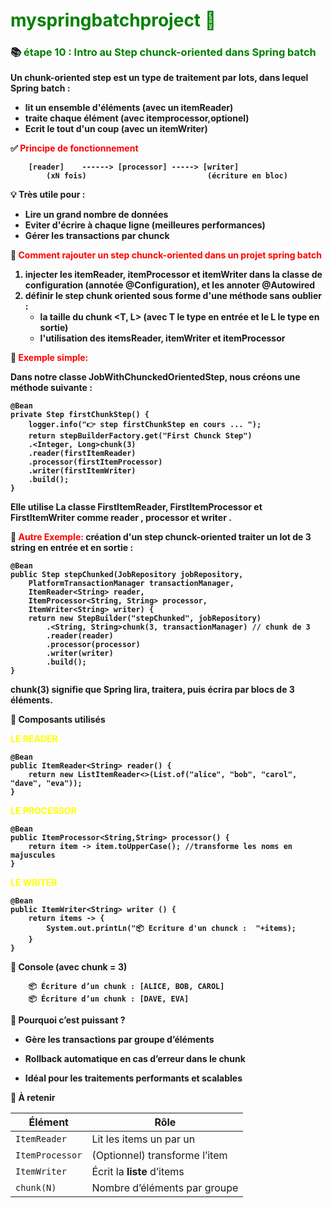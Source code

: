 # <font color=green> myspringbatchproject 🎯 </font>

<b>

### 📚 <font color=green> étape 10 : Intro au Step chunck-oriented dans Spring batch </font>

Un chunk-oriented step est un type de traitement par lots, dans lequel Spring batch :

* lit un ensemble d'éléments (avec un itemReader)
* traite chaque élément (avec itemprocessor,optionel)
* Ecrit le tout d'un coup (avec un itemWriter)


✅ <font color=red> Principe de fonctionnement </font>

        [reader]    ------> [processor] -----> [writer]
            (xN fois)                           (écriture en bloc)


💡 Très utile pour :

* Lire un grand nombre de données 
* Eviter d'écrire à chaque ligne (meilleures performances)
* Gérer les transactions par chunck


🧠 <font color=red> Comment rajouter un step chunck-oriented dans un projet spring batch </font>

1. injecter les itemReader, itemProcessor et itemWriter dans la classe de configuration (annotée @Configuration), et les annoter @Autowired 
2. définir le step chunk oriented sous forme d'une méthode sans oublier : 
    * la taille du chunk <T, L> (avec T le type en entrée et le L le type en sortie)
    * l'utilisation des itemsReader, itemWriter et itemProcessor 

🧪 <font color=red> Exemple simple: </font>

Dans notre classe JobWithChunckedOrientedStep, nous créons une méthode suivante : 


    @Bean
    private Step firstChunkStep() {
        logger.info("👉 step firstChunkStep en cours ... ");
        return stepBuilderFactory.get("First Chunck Step")
        .<Integer, Long>chunk(3)
        .reader(firstItemReader)
        .processor(firstItemProcessor)
        .writer(firstItemWriter)
        .build();
    }

Elle utilise La classe FirstItemReader, FirstItemProcessor et FirstItemWriter comme reader , processor et writer .

🧪 <font color=red>Autre Exemple: </font> création d'un step chunck-oriented traiter un lot de 3 string en entrée et en sortie :


    @Bean
    public Step stepChunked(JobRepository jobRepository,
        PlatformTransactionManager transactionManager,
        ItemReader<String> reader,
        ItemProcessor<String, String> processor,
        ItemWriter<String> writer) {
        return new StepBuilder("stepChunked", jobRepository)
            .<String, String>chunk(3, transactionManager) // chunk de 3
            .reader(reader)
            .processor(processor)
            .writer(writer)
            .build();
    }

chunk(3) signifie que Spring lira, traitera, puis écrira par blocs de 3 éléments.

🔹 Composants utilisés

<font color=yellow> LE READER </font>

    @Bean
    public ItemReader<String> reader() {
        return new ListItemReader<>(List.of("alice", "bob", "carol", "dave", "eva"));
    }


<font color=yellow> LE PROCESSOR </font>

    @Bean
    public ItemProcessor<String,String> processor() {
        return item -> item.toUpperCase(); //transforme les noms en majuscules
    }

<font color=yellow> LE WRITER </font>

    @Bean
    public ItemWriter<String> writer () {
        return items -> {
            System.out.printLn("📦 Ecriture d'un chunck :  "+items);
        }
    }

🧾 Console (avec chunk = 3)

        📦 Écriture d’un chunk : [ALICE, BOB, CAROL]
        📦 Écriture d’un chunk : [DAVE, EVA]


🧠 Pourquoi c’est puissant ?

* Gère les transactions par groupe d’éléments

* Rollback automatique en cas d’erreur dans le chunk

* Idéal pour les traitements performants et scalables


📌 À retenir

| Élément         | Rôle                          |
|-----------------|-------------------------------|
| `ItemReader`    | Lit les items un par un       |
| `ItemProcessor` | (Optionnel) transforme l’item |
| `ItemWriter`    | Écrit la **liste** d’items    |
| `chunk(N)`      | Nombre d’éléments par groupe  |
